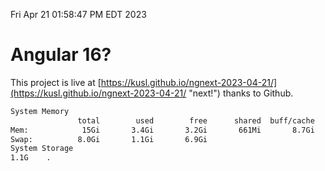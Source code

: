 Fri Apr 21 01:58:47 PM EDT 2023

# Angular 16?


This project is live at [https://kusl.github.io/ngnext-2023-04-21/](https://kusl.github.io/ngnext-2023-04-21/ "next!") thanks to Github.

```bash
System Memory
               total        used        free      shared  buff/cache   available
Mem:            15Gi       3.4Gi       3.2Gi       661Mi       8.7Gi        10Gi
Swap:          8.0Gi       1.1Gi       6.9Gi
System Storage
1.1G	.
